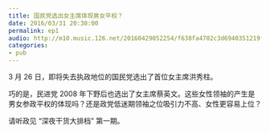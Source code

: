 ```yaml
---
title: 国民党选出女主席体现男女平权？
date: 2016/03/31 20:30:00
permalink: ep1
audio: http://m10.music.126.net/20160429052254/f638fa4702c3d6940351219f5e4745ad/ymusic/902e/ef3a/4efd/53f669e7aa1b427f1836f95c4bf5aebe.mp3
categories:
- pub
---
```

3 月 26 日，即将失去执政地位的国民党选出了首位女主席洪秀柱。

巧的是，民进党 2008 年下野后也选出了女主席蔡英文。这些女性领袖的产生是男女参政平权的体现吗？还是政党低迷期领袖之位吸引力不高、女性更容易上位？

请听政见 “深夜干货大排档” 第一期。
